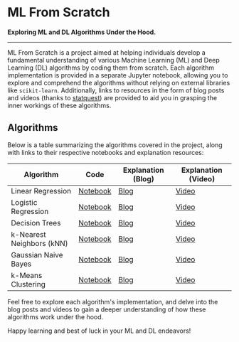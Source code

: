 # ML From Scratch 
**Exploring ML and DL Algorithms Under the Hood.**

---

ML From Scratch is a project aimed at helping individuals develop a fundamental understanding of various Machine Learning (ML) and Deep Learning (DL) algorithms by coding them from scratch. Each algorithm implementation is provided in a separate Jupyter notebook, allowing you to explore and comprehend the algorithms without relying on external libraries like `scikit-learn`. Additionally, links to resources in the form of blog posts and videos (thanks to [statquest](https://www.youtube.com/@statquest)) are provided to aid you in grasping the inner workings of these algorithms.

## Algorithms
Below is a table summarizing the algorithms covered in the project, along with links to their respective notebooks and explanation resources:

| Algorithm        | Code                                  | Explanation (Blog)                                 | Explanation (Video)                              |
|------------------|-----------------------------------------------------|----------------------------------------------------|--------------------------------------------------|
| Linear Regression| [Notebook](linear-regression/lin_reg.ipynb)     | [Blog](https://www.analyticsvidhya.com/blog/2021/10/everything-you-need-to-know-about-linear-regression/)            | [Video](https://youtu.be/nk2CQITm_eo)        |
| Logistic Regression| [Notebook](logistic-regression/log_reg.ipynb)  | [Blog](https://www.geeksforgeeks.org/understanding-logistic-regression/)          | [Video](https://youtu.be/yIYKR4sgzI8o)      
| Decision Trees   | [Notebook](decision-tree/dec-tree.ipynb)      | [Blog](https://www.analyticsvidhya.com/blog/2021/08/decision-tree-algorithm/)               | [Video](https://youtu.be/_L39rN6gz7Y)           |
| k-Nearest Neighbors (kNN)| [Notebook](k-nearest-neighbours/knn.ipynb)                 | [Blog](https://www.javatpoint.com/k-nearest-neighbor-algorithm-for-machine-learning)                          | [Video](https://youtu.be/HVXime0nQeI)                      |
| Gaussian Naive Bayes      | [Notebook](guassian-naive-bayes/gnb.ipynb)         | [Blog](https://www.geeksforgeeks.org/naive-bayes-classifiers/)                  | [Video](https://youtu.be/O2L2Uv9pdDA)              |
| k-Means Clustering| [Notebook](k-means-clustering/kmeans.ipynb)              | [Blog](https://www.javatpoint.com/k-means-clustering-algorithm-in-machine-learning)                       | [Video](https://youtu.be/4b5d3muPQmA)                   |

Feel free to explore each algorithm's implementation, and delve into the blog posts and videos to gain a deeper understanding of how these algorithms work under the hood.

Happy learning and best of luck in your ML and DL endeavors!